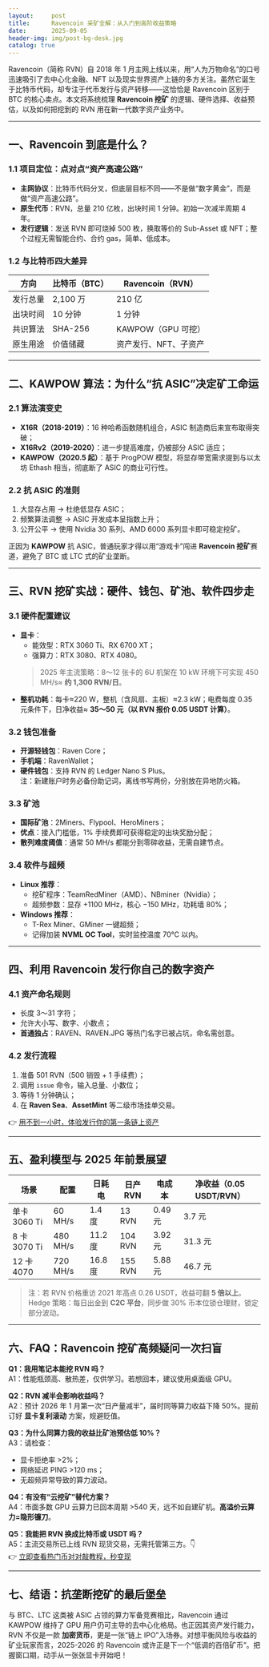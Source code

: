 ```yaml
---
layout:     post
title:      Ravencoin 采矿全解：从入门到高阶收益策略
date:       2025-09-05
header-img: img/post-bg-desk.jpg
catalog: true
---
```


Ravencoin（简称 RVN）自 2018 年 1 月主网上线以来，用“人为万物命名”的口号迅速吸引了去中心化金融、NFT 以及现实世界资产上链的多方关注。虽然它诞生于比特币代码，却专注于代币发行与资产转移——这恰恰是 Ravencoin 区别于 BTC 的核心卖点。本文将系统梳理 **Ravencoin 挖矿** 的逻辑、硬件选择、收益预估，以及如何把挖到的 RVN 用在新一代数字资产业务中。

---

## 一、Ravencoin 到底是什么？

### 1.1 项目定位：点对点“资产高速公路”
- **主网协议**：比特币代码分叉，但底层目标不同——不是做“数字黄金”，而是做“资产高速公路”。  
- **原生代币**：RVN，总量 210 亿枚，出块时间 1 分钟。初始一次减半周期 4 年。  
- **发行逻辑**：发送 RVN 即可烧掉 500 枚，换取等价的 Sub-Asset 或 NFT；整个过程无需智能合约、合约 gas，简单、低成本。

### 1.2 与比特币四大差异
| 方向 | 比特币（BTC） | Ravencoin（RVN） |
| ---- | ------------- | ---------------- |
| 发行总量 | 2,100 万 | 210 亿 |
| 出块时间 | 10 分钟 | 1 分钟 |
| 共识算法 | SHA-256 | KAWPOW（GPU 可挖） |
| 原生用途 | 价值储藏 | 资产发行、NFT、子资产 |

---

## 二、KAWPOW 算法：为什么“抗 ASIC”决定矿工命运

### 2.1 算法演变史  
- **X16R（2018-2019）**：16 种哈希函数随机组合，ASIC 制造商后来宣布取得突破；  
- **X16Rv2（2019-2020）**：进一步提高难度，仍被部分 ASIC 适应；  
- **KAWPOW（2020.5 起）**：基于 ProgPOW 模型，将显存带宽需求提到与以太坊 Ethash 相当，彻底断了 ASIC 的商业可行性。

### 2.2 抗 ASIC 的准则  
1. 大显存占用 → 杜绝低显存 ASIC；  
2. 频繁算法调整 → ASIC 开发成本呈指数上升；  
3. 公开公平 → 使用 Nvidia 30 系列、AMD 6000 系列显卡即可稳定挖矿。  

正因为 **KAWPOW** 抗 ASIC，普通玩家才得以用“游戏卡”闯进 **Ravencoin 挖矿**赛道，避免了 BTC 或 LTC 式的矿业垄断。

---

## 三、RVN 挖矿实战：硬件、钱包、矿池、软件四步走

### 3.1 硬件配置建议
- **显卡**：  
  - 能效型：RTX 3060 Ti、RX 6700 XT；  
  - 强算力：RTX 3080、RTX 4080。  
  > 2025 年主流策略：8〜12 张卡的 6U 机架在 10 kW 环境下可实现 450 MH/s≈ **约 1,300 RVN/日**。  
- **整机功耗**：每卡≈220 W，整机（含风扇、主板）≈2.3 kW；电费每度 0.35 元条件下，日净收益≈ **35〜50 元（以 RVN 报价 0.05 USDT 计算）**。

### 3.2 钱包准备
- **开源轻钱包**：Raven Core；  
- **手机端**：RavenWallet；  
- **硬件钱包**：支持 RVN 的 Ledger Nano S Plus。  
注：新建账户时务必备份助记词，离线书写两份，分别放在异地防火箱。

### 3.3 矿池
- **国际矿池**：2Miners、Flypool、HeroMiners；  
- **优点**：接入门槛低，1% 手续费即可获得稳定的出块奖励分配；  
- **散列难度阈值**：通常 50 MH/s 都能分到零碎收益，无需自建节点。

### 3.4 软件与超频
- **Linux 推荐**：
  - 挖矿程序：TeamRedMiner（AMD）、NBminer（Nvidia）；  
  - 超频参数：显存 +1100 MHz，核心 −150 MHz，功耗墙 80%；  
- **Windows 推荐**：
  - T-Rex Miner、GMiner 一键超频；  
  - 记得加装 **NVML OC Tool**，实时监控温度 70℃ 以内。

---

## 四、利用 Ravencoin 发行你自己的数字资产

### 4.1 资产命名规则  
- 长度 3〜31 字符；  
- 允许大小写、数字、小数点；  
- **首通独占**：RAVEN、RAVEN.JPG 等热门名字已被占坑，命名需创意。

### 4.2 发行流程  
1. 准备 501 RVN（500 销毁 + 1 手续费）；  
2. 调用 `issue` 命令，输入总量、小数位；  
3. 等待 1 分钟确认；  
4. 在 **Raven Sea**、**AssetMint** 等二级市场挂单交易。

👉 [用不到一小时，体验发行你的第一条链上资产](https://okxdog.com/)

---

## 五、盈利模型与 2025 年前景展望

| 场景 | 配置 | 日耗电 | 日产 RVN | 电成本 | 净收益（0.05 USDT/RVN） |
| ---- | ---- | ------ | -------- | ------ | ------------------------ |
| 单卡 3060 Ti | 60 MH/s | 1.4 度 | 13 RVN | 0.49 元 | 3.7 元 |
| 8 卡 3070 Ti | 480 MH/s | 11.2 度 | 104 RVN | 3.92 元 | 31.3 元 |
| 12 卡 4070 | 720 MH/s | 16.8 度 | 155 RVN | 5.88 元 | 46.7 元 |

> 注：若 RVN 价格重访 2021 年高点 0.26 USDT，收益可翻 **5 倍以上**。 Hedge 策略：每日出金到 **C2C 平台**，同步做 30% 币本位锁仓理财，锁定部分波动。

---

## 六、FAQ：Ravencoin 挖矿高频疑问一次扫盲

**Q1：我用笔记本能挖 RVN 吗？**  
A1：性能瓶颈高、散热差，仅供学习。若想回本，建议使用桌面级 GPU。

**Q2：RVN 减半会影响收益吗？**  
A2：预计 2026 年 1 月第一次“日产量减半”，届时同等算力收益下降 50%。提前订好 **显卡复利滚动** 方案，规避贬值。

**Q3：为什么同算力我的收益比矿池预估低 10%？**  
A3：请检查：  
- 显卡拒绝率 >2%；  
- 网络延迟 PING >120 ms；  
- 无超频异常导致的算力波动。  

**Q4：有没有“云挖矿”替代方案？**  
A4：市面多数 GPU 云算力已回本周期 >540 天，远不如自建矿机。**高溢价云算力=隐形镰刀**。

**Q5：我能把 RVN 换成比特币或 USDT 吗？**  
A5：主流交易所已上线 RVN 现货交易，无需托管第三方。👇  
👉 [立即查看热门币对对敲教程，秒变现](https://okxdog.com/)

---

## 七、结语：抗垄断挖矿的最后堡垒

与 BTC、LTC 这类被 ASIC 占领的算力军备竞赛相比，Ravencoin 通过 KAWPOW 维持了 GPU 用户仍可主导的去中心化格局。也正因其资产发行能力，RVN 不仅是一款 **加密货币**，更是一张“链上 IPO”入场券。对想平衡风险与收益的矿业玩家而言，2025-2026 的 Ravencoin 或许正是下一个“低调的百倍矿币”。把握窗口期，动手从一张张显卡开始吧！